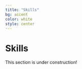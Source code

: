 ```yaml
---
title: "Skills"
bg: accent
color: white
style: center
---
```


# Skills

This section is under construction!
